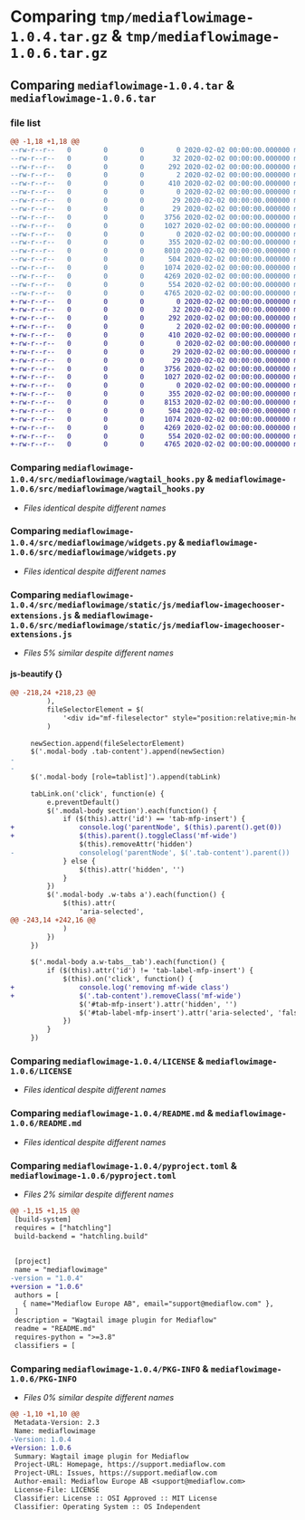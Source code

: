 # Comparing `tmp/mediaflowimage-1.0.4.tar.gz` & `tmp/mediaflowimage-1.0.6.tar.gz`

## Comparing `mediaflowimage-1.0.4.tar` & `mediaflowimage-1.0.6.tar`

### file list

```diff
@@ -1,18 +1,18 @@
--rw-r--r--   0        0        0        0 2020-02-02 00:00:00.000000 mediaflowimage-1.0.4/src/mediaflowimage/__init__.py
--rw-r--r--   0        0        0       32 2020-02-02 00:00:00.000000 mediaflowimage-1.0.4/src/mediaflowimage/admin.py
--rw-r--r--   0        0        0      292 2020-02-02 00:00:00.000000 mediaflowimage-1.0.4/src/mediaflowimage/apps.py
--rw-r--r--   0        0        0        2 2020-02-02 00:00:00.000000 mediaflowimage-1.0.4/src/mediaflowimage/blocks.py
--rw-r--r--   0        0        0      410 2020-02-02 00:00:00.000000 mediaflowimage-1.0.4/src/mediaflowimage/forms.py
--rw-r--r--   0        0        0        0 2020-02-02 00:00:00.000000 mediaflowimage-1.0.4/src/mediaflowimage/models.py
--rw-r--r--   0        0        0       29 2020-02-02 00:00:00.000000 mediaflowimage-1.0.4/src/mediaflowimage/tests.py
--rw-r--r--   0        0        0       29 2020-02-02 00:00:00.000000 mediaflowimage-1.0.4/src/mediaflowimage/views.py
--rw-r--r--   0        0        0     3756 2020-02-02 00:00:00.000000 mediaflowimage-1.0.4/src/mediaflowimage/wagtail_hooks.py
--rw-r--r--   0        0        0     1027 2020-02-02 00:00:00.000000 mediaflowimage-1.0.4/src/mediaflowimage/widgets.py
--rw-r--r--   0        0        0        0 2020-02-02 00:00:00.000000 mediaflowimage-1.0.4/src/mediaflowimage/migrations/__init__.py
--rw-r--r--   0        0        0      355 2020-02-02 00:00:00.000000 mediaflowimage-1.0.4/src/mediaflowimage/static/css/mediaflow-imagechooser-extensions.css
--rw-r--r--   0        0        0     8010 2020-02-02 00:00:00.000000 mediaflowimage-1.0.4/src/mediaflowimage/static/js/mediaflow-imagechooser-extensions.js
--rw-r--r--   0        0        0      504 2020-02-02 00:00:00.000000 mediaflowimage-1.0.4/src/mediaflowimage/templates/widgets/mediaflow-custom-imageinput.html
--rw-r--r--   0        0        0     1074 2020-02-02 00:00:00.000000 mediaflowimage-1.0.4/LICENSE
--rw-r--r--   0        0        0     4269 2020-02-02 00:00:00.000000 mediaflowimage-1.0.4/README.md
--rw-r--r--   0        0        0      554 2020-02-02 00:00:00.000000 mediaflowimage-1.0.4/pyproject.toml
--rw-r--r--   0        0        0     4765 2020-02-02 00:00:00.000000 mediaflowimage-1.0.4/PKG-INFO
+-rw-r--r--   0        0        0        0 2020-02-02 00:00:00.000000 mediaflowimage-1.0.6/src/mediaflowimage/__init__.py
+-rw-r--r--   0        0        0       32 2020-02-02 00:00:00.000000 mediaflowimage-1.0.6/src/mediaflowimage/admin.py
+-rw-r--r--   0        0        0      292 2020-02-02 00:00:00.000000 mediaflowimage-1.0.6/src/mediaflowimage/apps.py
+-rw-r--r--   0        0        0        2 2020-02-02 00:00:00.000000 mediaflowimage-1.0.6/src/mediaflowimage/blocks.py
+-rw-r--r--   0        0        0      410 2020-02-02 00:00:00.000000 mediaflowimage-1.0.6/src/mediaflowimage/forms.py
+-rw-r--r--   0        0        0        0 2020-02-02 00:00:00.000000 mediaflowimage-1.0.6/src/mediaflowimage/models.py
+-rw-r--r--   0        0        0       29 2020-02-02 00:00:00.000000 mediaflowimage-1.0.6/src/mediaflowimage/tests.py
+-rw-r--r--   0        0        0       29 2020-02-02 00:00:00.000000 mediaflowimage-1.0.6/src/mediaflowimage/views.py
+-rw-r--r--   0        0        0     3756 2020-02-02 00:00:00.000000 mediaflowimage-1.0.6/src/mediaflowimage/wagtail_hooks.py
+-rw-r--r--   0        0        0     1027 2020-02-02 00:00:00.000000 mediaflowimage-1.0.6/src/mediaflowimage/widgets.py
+-rw-r--r--   0        0        0        0 2020-02-02 00:00:00.000000 mediaflowimage-1.0.6/src/mediaflowimage/migrations/__init__.py
+-rw-r--r--   0        0        0      355 2020-02-02 00:00:00.000000 mediaflowimage-1.0.6/src/mediaflowimage/static/css/mediaflow-imagechooser-extensions.css
+-rw-r--r--   0        0        0     8153 2020-02-02 00:00:00.000000 mediaflowimage-1.0.6/src/mediaflowimage/static/js/mediaflow-imagechooser-extensions.js
+-rw-r--r--   0        0        0      504 2020-02-02 00:00:00.000000 mediaflowimage-1.0.6/src/mediaflowimage/templates/widgets/mediaflow-custom-imageinput.html
+-rw-r--r--   0        0        0     1074 2020-02-02 00:00:00.000000 mediaflowimage-1.0.6/LICENSE
+-rw-r--r--   0        0        0     4269 2020-02-02 00:00:00.000000 mediaflowimage-1.0.6/README.md
+-rw-r--r--   0        0        0      554 2020-02-02 00:00:00.000000 mediaflowimage-1.0.6/pyproject.toml
+-rw-r--r--   0        0        0     4765 2020-02-02 00:00:00.000000 mediaflowimage-1.0.6/PKG-INFO
```

### Comparing `mediaflowimage-1.0.4/src/mediaflowimage/wagtail_hooks.py` & `mediaflowimage-1.0.6/src/mediaflowimage/wagtail_hooks.py`

 * *Files identical despite different names*

### Comparing `mediaflowimage-1.0.4/src/mediaflowimage/widgets.py` & `mediaflowimage-1.0.6/src/mediaflowimage/widgets.py`

 * *Files identical despite different names*

### Comparing `mediaflowimage-1.0.4/src/mediaflowimage/static/js/mediaflow-imagechooser-extensions.js` & `mediaflowimage-1.0.6/src/mediaflowimage/static/js/mediaflow-imagechooser-extensions.js`

 * *Files 5% similar despite different names*

#### js-beautify {}

```diff
@@ -218,24 +218,23 @@
         ),
         fileSelectorElement = $(
             '<div id="mf-fileselector" style="position:relative;min-height:460px" class="light"></div>',
         )
 
     newSection.append(fileSelectorElement)
     $('.modal-body .tab-content').append(newSection)
-
-
     $('.modal-body [role=tablist]').append(tabLink)
 
     tabLink.on('click', function(e) {
         e.preventDefault()
         $('.modal-body section').each(function() {
             if ($(this).attr('id') == 'tab-mfp-insert') {
+                console.log('parentNode', $(this).parent().get(0))
+                $(this).parent().toggleClass('mf-wide')
                 $(this).removeAttr('hidden')
-                consolelog('parentNode', $('.tab-content').parent())
             } else {
                 $(this).attr('hidden', '')
             }
         })
         $('.modal-body .w-tabs a').each(function() {
             $(this).attr(
                 'aria-selected',
@@ -243,14 +242,16 @@
             )
         })
     })
 
     $('.modal-body a.w-tabs__tab').each(function() {
         if ($(this).attr('id') != 'tab-label-mfp-insert') {
             $(this).on('click', function() {
+                console.log('removing mf-wide class')
+                $('.tab-content').removeClass('mf-wide')
                 $('#tab-mfp-insert').attr('hidden', '')
                 $('#tab-label-mfp-insert').attr('aria-selected', 'false')
             })
         }
     })
```

### Comparing `mediaflowimage-1.0.4/LICENSE` & `mediaflowimage-1.0.6/LICENSE`

 * *Files identical despite different names*

### Comparing `mediaflowimage-1.0.4/README.md` & `mediaflowimage-1.0.6/README.md`

 * *Files identical despite different names*

### Comparing `mediaflowimage-1.0.4/pyproject.toml` & `mediaflowimage-1.0.6/pyproject.toml`

 * *Files 2% similar despite different names*

```diff
@@ -1,15 +1,15 @@
 [build-system]
 requires = ["hatchling"]
 build-backend = "hatchling.build"
 
 
 [project]
 name = "mediaflowimage"
-version = "1.0.4"
+version = "1.0.6"
 authors = [
   { name="Mediaflow Europe AB", email="support@mediaflow.com" },
 ]
 description = "Wagtail image plugin for Mediaflow"
 readme = "README.md"
 requires-python = ">=3.8"
 classifiers = [
```

### Comparing `mediaflowimage-1.0.4/PKG-INFO` & `mediaflowimage-1.0.6/PKG-INFO`

 * *Files 0% similar despite different names*

```diff
@@ -1,10 +1,10 @@
 Metadata-Version: 2.3
 Name: mediaflowimage
-Version: 1.0.4
+Version: 1.0.6
 Summary: Wagtail image plugin for Mediaflow
 Project-URL: Homepage, https://support.mediaflow.com
 Project-URL: Issues, https://support.mediaflow.com
 Author-email: Mediaflow Europe AB <support@mediaflow.com>
 License-File: LICENSE
 Classifier: License :: OSI Approved :: MIT License
 Classifier: Operating System :: OS Independent
```

